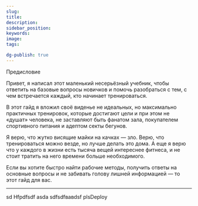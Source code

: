 ```yaml
---
slug:
title:
description:
sidebar_position:
keywords:
image:
tags:

dg-publish: true
---
```

Предисловие

Привет, я написал этот маленький несерьёзный учебник, чтобы ответить на базовые вопросы новичков и помочь разобраться с тем, с чем встречается каждый, кто начинает тренироваться.

В этот гайд я вложил своё виденье не идеальных, но максимально практичных тренировок, которые достигают цели и при этом не «душат» человека, не заставляют быть фанатом зала, покупателем спортивного питания и адептом секты бегунов.

Я верю, что жутко висящие майки на качках — зло. Верю, что тренироваться можно везде, но лучше делать это дома. А еще я верю что у каждого в жизни есть тысяча вещей интереснее фитнеса, и не стоит тратить на него времени больше необходимого.

Если вы хотите быстро найти рабочие методы, получить ответы на основные вопросы и не забивать голову лишней информацией — то этот гайд для вас.

---

sd
Hfpdfsdf
asda
sdfsdfвавdsf
plsDeploy